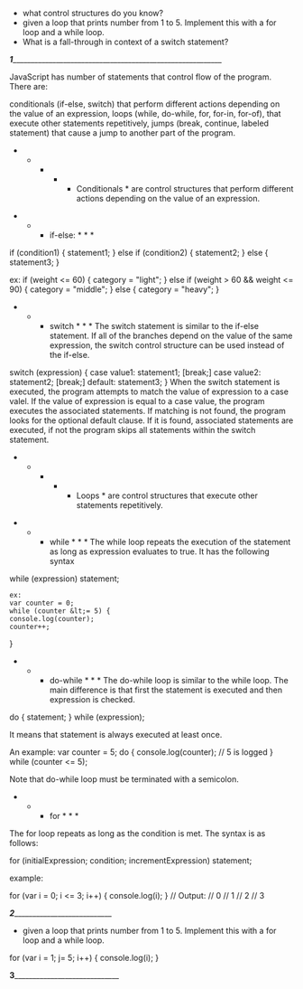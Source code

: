 
- what control structures do you know?
- given a loop that prints number from 1 to 5. Implement this with a for loop and a while loop.
- What is a fall-through in context of a switch statement?


_____________________1_______________________________________________________________________________

JavaScript has number of statements that control flow of the program. There are:

conditionals (if-else, switch) that perform different actions depending on the value of an expression,
loops (while, do-while, for, for-in, for-of), that execute other statements repetitively,
jumps (break, continue, labeled statement) that cause a jump to another part of the program.

- - - - -  Conditionals * are control structures that perform different actions depending on the value of an expression.

* * * if-else: * * *

if (condition1) {
    statement1;
} else if (condition2) {
    statement2;
} else {
    statement3;
}


ex:
if (weight <= 60) { category = "light"; } else if (weight > 60 && weight <= 90) {
    category = "middle";
} else {
    category = "heavy";
}

* * * switch * * *
The switch statement is similar to the if-else statement. If all of the branches depend on the value of the same expression, the switch control structure can be used instead of the if-else.

switch (expression) {
    case value1:
        statement1;
        [break;]
    case value2:
        statement2;
        [break;]
    default:
        statement3;
}
When the switch statement is executed, the program attempts to match the value of expression to a case valel. If the value of expression is equal to a case value, the program executes the associated statements. If matching is not found, the program looks for the optional default clause. If it is found, associated statements are executed, if not the program skips all statements within the switch statement.


- - - - - Loops * are control structures that execute other statements repetitively.

* * * while * * *
The while loop repeats the execution of the statement as long as expression evaluates to true. It has the following syntax

while (expression)
    statement;

    ex:
    var counter = 0;
    while (counter &lt;= 5) {
    console.log(counter);
    counter++;
}

* * * do-while * * *
The do-while loop is similar to the while loop. The main difference is that first the statement is executed and then expression is checked.

do {
    statement;
} while (expression);

It means that statement is always executed at least once.

An example:
var counter = 5;
do {
    console.log(counter); // 5 is logged
} while (counter &lt;= 5);

Note that do-while loop must be terminated with a semicolon.

* * * for * * *

The for loop repeats as long as the condition is met. The syntax is as follows:

for (initialExpression; condition; incrementExpression)
    statement;

example:

for (var i = 0; i &lt;= 3; i++) {
    console.log(i);
}
// Output:
// 0
// 1
// 2
// 3
 






 _________________________________2____________________________________________________________
 - given a loop that prints number from 1 to 5. Implement this with a for loop and a while loop.

for (var i = 1; j= 5; i++) {
    console.log(i);
}

________________________________3_____________________________________________________________